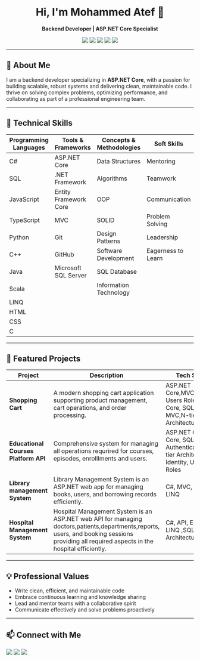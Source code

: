 
<h1 align="center">Hi, I'm Mohammed Atef 👋</h1>
<p align="center"><b>Backend Developer | ASP.NET Core Specialist</b></p>

<p align="center">
  <img src="https://img.shields.io/badge/C%23-239120?style=flat&logo=c-sharp&logoColor=white" />
  <img src="https://img.shields.io/badge/.NET-512BD4?style=flat&logo=dotnet&logoColor=white" />
  <img src="https://img.shields.io/badge/SQL-316192?style=flat&logo=Microsoft%20SQL%20Server&logoColor=white" />
  <img src="https://img.shields.io/badge/JavaScript-F7DF1E?style=flat&logo=javascript&logoColor=black" />
  <img src="https://img.shields.io/badge/Python-3776AB?style=flat&logo=python&logoColor=white" />
</p>

---

## 🚀 About Me

I am a backend developer specializing in **ASP.NET Core**, with a passion for building scalable, robust systems and delivering clean, maintainable code. I thrive on solving complex problems, optimizing performance, and collaborating as part of a professional engineering team.

---

## 🧰 Technical Skills

  | Programming Languages | Tools & Frameworks      | Concepts & Methodologies      | Soft Skills             |
  |----------------------|-------------------------|------------------------------|-------------------------|
  | C#                   | ASP.NET Core            | Data Structures              | Mentoring               |
  | SQL                  | .NET Framework          | Algorithms                   | Teamwork                |
  | JavaScript           | Entity Framework Core   | OOP                          | Communication           |
  | TypeScript           | MVC                     | SOLID                        | Problem Solving         |
  | Python               | Git                     | Design Patterns              | Leadership              |
  | C++                  | GitHub                  | Software Development         | Eagerness to Learn      |
  | Java                 | Microsoft SQL Server    | SQL Database                 |                         |
  | Scala                |                         | Information Technology       |                         |
  | LINQ                 |                         |                              |                         |
  | HTML                 |                         |                              |                         |
  | CSS                  |                         |                              |                         |
  | C                    |                         |                              |                         |

---

## 🌟 Featured Projects

| Project                      | Description                                                                                                   | Tech Stack                      | Link                                                                                                      |
|------------------------------|---------------------------------------------------------------------------------------------------------------|----------------------------------|-------|
| **Shopping Cart**            | A modern shopping cart application supporting product management, cart operations, and order processing.      | ASP.NET Core,MVC,Identity, Users Roles ,EF Core, SQL, MVC,N-tier Architecture  | [View on GitHub](https://github.com/Mohammed-Atef2004/Shopping-Cart-Web-App)                                     |
| **Educational Courses Platform API**| Comprehensive system for managing all operations requrired for courses, episodes, enrolllments and users.                         | ASP.NET Core,EF Core, SQL, Authentication,N-tier Architecture, Identity, User Roles       | [View on GitHub](https://github.com/Mohammed-Atef2004/Educational-Courses-Platorm)                         |
| **Library management System**            | Library Management System is an ASP.NET web app for managing books, users, and borrowing records efficiently.   | C#, MVC, EF core , LINQ             | [View on GitHub](https://github.com/Mohammed-Atef2004/Library-Management-System-)  
| **Hospital Management System**            | Hospital Management System is an ASP.NET web API for managing doctors,patients,departments,reports, users, and booking sessions providing all required aspects in the hospital efficiently.   | C#, API, EF core , LINQ ,SQL, Clean Architecture           | [View on GitHub](https://github.com/MohammedMetw/Hospital-Management-System)  |

---

## 💡 Professional Values

- Write clean, efficient, and maintainable code
- Embrace continuous learning and knowledge sharing
- Lead and mentor teams with a collaborative spirit
- Communicate effectively and solve problems proactively

---

## 📫 Connect with Me

<p>
  <a href="mailto:muhamedatef.82@gmail.com"><img src="https://img.shields.io/badge/Email-D14836?style=flat&logo=gmail&logoColor=white"></a>
  <a href="https://www.linkedin.com/in/mohammed-atef-/"><img src="https://img.shields.io/badge/LinkedIn-0A66C2?style=flat&logo=linkedin&logoColor=white"></a>
  <a href="https://github.com/Mohammed-Atef2004"><img src="https://img.shields.io/badge/GitHub-181717?style=flat&logo=github&logoColor=white"></a>
</p>

